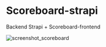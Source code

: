 # Scoreboard-strapi
Backend Strapi + Scoreboard-frontend

![screenshot_scoreboard](https://user-images.githubusercontent.com/26152785/107591004-0c693580-6be0-11eb-9421-59f681e9afbf.JPG)

